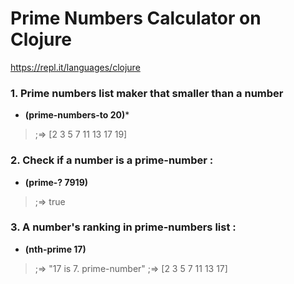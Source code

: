 # Prime Numbers Calculator on Clojure

https://repl.it/languages/clojure

### 1. Prime numbers list maker that smaller than a number
* **(prime-numbers-to 20)***
>;=> [2 3 5 7 11 13 17 19]

### 2. Check if a number is a prime-number :
* **(prime-? 7919)** 
>;=> true

### 3. A number's ranking in prime-numbers list :
* **(nth-prime 17)** 
>;=> "17 is 7. prime-number"
>;=> [2 3 5 7 11 13 17]
